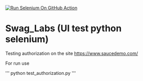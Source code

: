 [![Run Selenium On GitHub Action](https://github.com/rishatr/Swag_Labs/actions/workflows/Selenium-Action_Template.yaml/badge.svg)](https://github.com/rishatr/Swag_Labs/actions/workflows/Selenium-Action_Template.yaml)
# Swag_Labs (UI test python selenium)

Testing authorization on the site https://www.saucedemo.com/

For run use

'''
python test_authorization.py
'''
